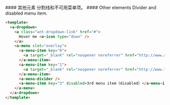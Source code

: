 <cn>
#### 其他元素
分割线和不可用菜单项。
</cn>

<us>
#### Other elements
Divider and disabled menu item.
</us>

```html
<template>
  <a-dropdown>
    <a class="ant-dropdown-link" href="#">
      Hover me <a-icon type="down" />
    </a>
    <a-menu slot="overlay">
      <a-menu-item key="0">
        <a target="_blank" rel="noopener noreferrer" href="http://www.alipay.com/">1st menu item</a>
      </a-menu-item>
      <a-menu-item key="1">
        <a target="_blank" rel="noopener noreferrer" href="http://www.taobao.com/">2nd menu item</a>
      </a-menu-item>
      <a-menu-divider />
      <a-menu-item key="3" disabled>3rd menu item（disabled）</a-menu-item>
    </a-menu>
  </a-dropdown>
</template>
```

